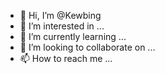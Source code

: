 - 👋 Hi, I’m @Kewbing
- 👀 I’m interested in ...
- 🌱 I’m currently learning ...
- 💞️ I’m looking to collaborate on ...
- 📫 How to reach me ...

<!---
Kewbing/Kewbing is a ✨ special ✨ repository because its `README.md` (this file) appears on your GitHub profile.
You can click the Preview link to take a look at your changes.
--->
